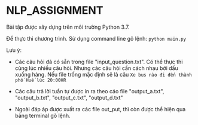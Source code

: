 # NLP_ASSIGNMENT
Bài tập được xây dựng trên môi trường Python 3.7.

Để thực thi chương trình. Sử dụng command line gõ lệnh:
`python main.py`

Lưu ý:

- Các câu hỏi đã có sẵn trong file "input_question.txt". 
Có thể thực thi cùng lúc nhiều câu hỏi. 
Nhưng các câu hỏi cần cách nhau bởi dấu xuống hàng. Nếu file trống mặc định sẽ là câu `Xe bus nào đi đến thành phố Huế lúc 20:00HR `

- Các câu trả lời tuần tự được in ra theo cáo file "output_a.txt", "output_b.txt", "output_c.txt", "output_d.txt"

- Ngoài đáp áp được xuất ra các file out_put, thì còn được thể hiện qua bảng terminal gõ lệnh.
